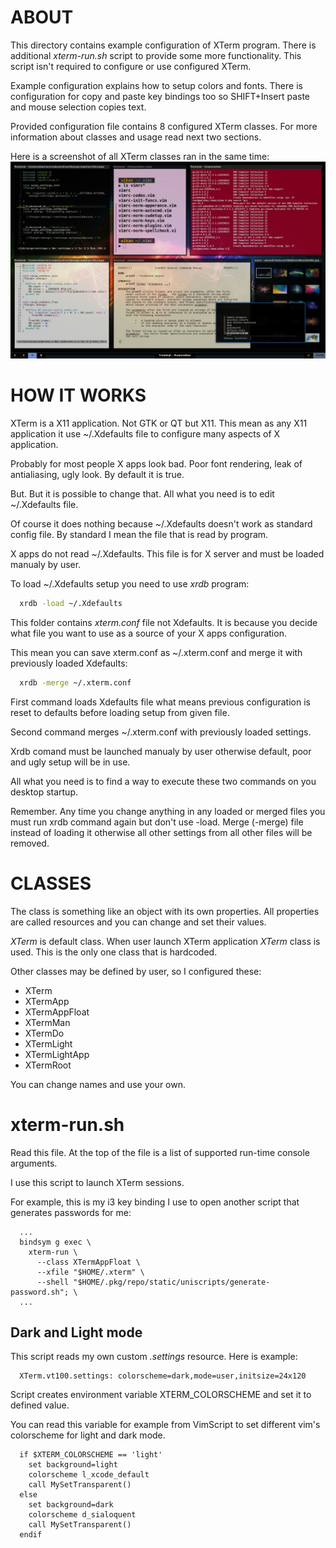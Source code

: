 # ABOUT

  This directory contains example configuration of XTerm program.
  There is additional *xterm-run.sh* script to provide some more
  functionality. This script isn't required to configure or use 
  configured XTerm.

  Example configuration explains how to setup colors and fonts.
  There is configuration for copy and paste key bindings too
  so SHIFT+Insert paste and mouse selection copies text.

  Provided configuration file contains 8 configured XTerm classes.
  For more information about classes and usage read next two sections.

  Here is a screenshot of all XTerm classes ran in the same time:
  ![screenshot](https://github.com/WikanGita/Education-Examples/blob/main/XTerm/screenshot.jpg)

# HOW IT WORKS

  XTerm is a X11 application. Not GTK or QT but X11.
  This mean as any X11 application it use ~/.Xdefaults
  file to configure many aspects of X application.

  Probably for most people X apps look bad. Poor font rendering,
  leak of antialiasing, ugly look. By default it is true.

  But. But it is possible to change that. All what you need
  is to edit ~/.Xdefaults file.

  Of course it does nothing because ~/.Xdefaults doesn't work
  as standard config file. By standard I mean the file that is read
  by program.

  X apps do not read ~/.Xdefaults. This file is for X server and must
  be loaded manualy by user.

  To load ~/.Xdefaults setup you need to use *xrdb* program:

  ```sh
    xrdb -load ~/.Xdefaults
  ```

  This folder contains *xterm.conf* file not Xdefaults. It is
  because you decide what file you want to use as a source
  of your X apps configuration.

  This mean you can save xterm.conf as ~/.xterm.conf and merge
  it with previously loaded Xdefaults:

  ```sh
    xrdb -merge ~/.xterm.conf
  ```

  First command loads Xdefaults file what means previous
  configuration is reset to defaults before loading setup from 
  given file.

  Second command merges ~/.xterm.conf with previously loaded
  settings.

  Xrdb comand must be launched manualy by user otherwise default,
  poor and ugly setup will be in use. 

  All what you need is to find a way to execute these two commands
  on you desktop startup.

  Remember. Any time you change anything in any loaded or merged
  files you must run xrdb command again but don't use -load.
  Merge (-merge) file instead of loading it otherwise all other
  settings from all other files will be removed.

# CLASSES

  The class is something like an object with its own properties.
  All properties are called resources and you can change and set
  their values.

  *XTerm* is default class. When user launch XTerm application
  *XTerm* class is used. This is the only one class that is hardcoded.

  Other classes may be defined by user, so I configured these:
  - XTerm
  - XTermApp
  - XTermAppFloat
  - XTermMan
  - XTermDo
  - XTermLight
  - XTermLightApp
  - XTermRoot

  You can change names and use your own.

# xterm-run.sh

  Read this file. At the top of the file is a list of supported
  run-time console arguments.

  I use this script to launch XTerm sessions.

  For example, this is my i3 key binding I use to open another
  script that generates passwords for me:

  ```
    ...
    bindsym g exec \
      xterm-run \
        --class XTermAppFloat \
        --xfile "$HOME/.xterm" \
        --shell "$HOME/.pkg/repo/static/uniscripts/generate-password.sh"; \
    ...
  ```

  ## Dark and Light mode

  This script reads my own custom *.settings* resource.
  Here is example:

  ```
    XTerm.vt100.settings: colorscheme=dark,mode=user,initsize=24x120
  ```

  Script creates environment variable XTERM_COLORSCHEME and set it
  to defined value.

  You can read this variable for example from VimScript to set
  different vim's colorscheme for light and dark mode.

  ```vim
    if $XTERM_COLORSCHEME == 'light'
      set background=light
      colorscheme l_xcode_default
      call MySetTransparent()
    else
      set background=dark
      colorscheme d_sialoquent
      call MySetTransparent()
    endif
  ```
